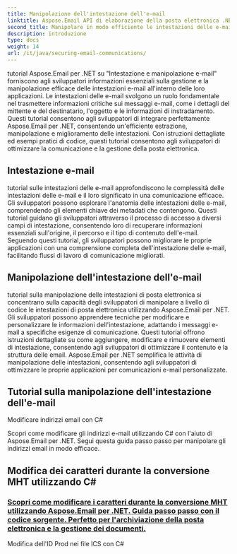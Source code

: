 ```yaml
---
title: Manipolazione dell'intestazione dell'e-mail
linktitle: Aspose.Email API di elaborazione della posta elettronica .NET
second_title: Manipolare in modo efficiente le intestazioni delle e-mail utilizzando Aspose.Email per i tutorial .NET. Impara a estrarre, modificare e personalizzare le intestazioni per migliorare la comunicazione.
description: introduzione
type: docs
weight: 14
url: /it/java/securing-email-communications/
---
```


tutorial Aspose.Email per .NET su "Intestazione e manipolazione e-mail" forniscono agli sviluppatori informazioni essenziali sulla gestione e la manipolazione efficace delle intestazioni e-mail all'interno delle loro applicazioni. Le intestazioni delle e-mail svolgono un ruolo fondamentale nel trasmettere informazioni critiche sui messaggi e-mail, come i dettagli del mittente e del destinatario, l'oggetto e le informazioni di instradamento. Questi tutorial consentono agli sviluppatori di integrare perfettamente Aspose.Email per .NET, consentendo un'efficiente estrazione, manipolazione e miglioramento delle intestazioni. Con istruzioni dettagliate ed esempi pratici di codice, questi tutorial consentono agli sviluppatori di ottimizzare la comunicazione e la gestione della posta elettronica.

## Intestazione e-mail
tutorial sulle intestazioni delle e-mail approfondiscono le complessità delle intestazioni delle e-mail e il loro significato in una comunicazione efficace. Gli sviluppatori possono esplorare l'anatomia delle intestazioni delle e-mail, comprendendo gli elementi chiave dei metadati che contengono. Questi tutorial guidano gli sviluppatori attraverso il processo di accesso a diversi campi di intestazione, consentendo loro di recuperare informazioni essenziali sull'origine, il percorso e il tipo di contenuto dell'e-mail. Seguendo questi tutorial, gli sviluppatori possono migliorare le proprie applicazioni con una comprensione completa dell'intestazione delle e-mail, facilitando flussi di lavoro di comunicazione migliorati.

## Manipolazione dell'intestazione dell'e-mail
tutorial sulla manipolazione delle intestazioni di posta elettronica si concentrano sulla capacità degli sviluppatori di manipolare a livello di codice le intestazioni di posta elettronica utilizzando Aspose.Email per .NET. Gli sviluppatori possono apprendere tecniche per modificare e personalizzare le informazioni dell'intestazione, adattando i messaggi e-mail a specifiche esigenze di comunicazione. Questi tutorial offrono istruzioni dettagliate su come aggiungere, modificare e rimuovere elementi di intestazione, consentendo agli sviluppatori di ottimizzare il contenuto e la struttura delle email. Aspose.Email per .NET semplifica le attività di manipolazione delle intestazioni, consentendo agli sviluppatori di ottimizzare le proprie applicazioni per comunicazioni e-mail personalizzate.

## Tutorial sulla manipolazione dell'intestazione dell'e-mail
Modificare indirizzi email con C#

Scopri come modificare gli indirizzi e-mail utilizzando C# con l'aiuto di Aspose.Email per .NET. Segui questa guida passo passo per manipolare gli indirizzi email in modo efficace.

## Modifica dei caratteri durante la conversione MHT utilizzando C#
### [Scopri come modificare i caratteri durante la conversione MHT utilizzando Aspose.Email per .NET. Guida passo passo con il codice sorgente. Perfetto per l'archiviazione della posta elettronica e la gestione dei documenti.](./tls-encryption/)
Modifica dell'ID Prod nei file ICS con C#